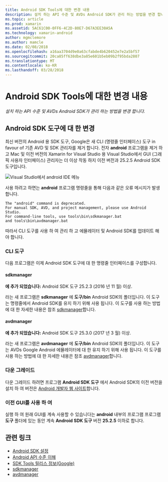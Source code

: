 ```yaml
---
title: Android SDK Tools에 대한 변경 내용
description: 설치 하는 API 수준 및 AVDs Android SDK가 관리 하는 방법을 변경 합니다.
ms.topic: article
ms.prod: xamarin
ms.assetid: 5AC61C00-0FF6-4C2D-80E7-D67A3EE30A5A
ms.technology: xamarin-android
author: mgmclemore
ms.author: mamcle
ms.date: 02/08/2018
ms.openlocfilehash: a16aa3704d9e0a63cfabde4b620452e7e2a5bf57
ms.sourcegitcommit: 20ca85ff638dbe3a85e601b5eb09b2f95bda2807
ms.translationtype: MT
ms.contentlocale: ko-KR
ms.lasthandoff: 03/28/2018
---
```

# <a name="changes-to-the-android-sdk-tooling"></a>Android SDK Tools에 대한 변경 내용

_설치 하는 API 수준 및 AVDs Android SDK가 관리 하는 방법을 변경 합니다._

## <a name="changes-to--android-sdk-tooling"></a>Android SDK 도구에 대 한 변경

최신 버전의 Android 용 SDK 도구, Google은 새 CLI (명령줄 인터페이스) 도구 in favour of 기존 AVD 및 SDK 관리자를 제거 합니다. 전자 **android** 프로그램을 제거 하 고 Mac 및 이전 버전의 Xamarin for Visual Studio 용 Visual Studio에서 GUI (그래픽 사용자 인터페이스) 관리자는 더 이상 작동 하지 이전 버전과 25.2.5 Android SDK 도구입니다.


![Visual Studio에서 android IDE 메뉴](sdk-cli-tooling-changes-images/android-ide-menu.png)

사용 하려고 하면는 **android** 프로그램 명령줄을 통해 다음과 같은 오류 메시지가 발생 합니다.

```shell
The "android" command is deprecated.
For manual SDK, AVD, and project management, please use Android Studio.
For command-line tools, use tools\bin\sdkmanager.bat
and tools\bin\avdmanager.bat
```

따라서 CLI 도구를 사용 하 여 관리 하 고 에뮬레이터 및 Android SDK를 업데이트 해야 합니다.

### <a name="cli-tools"></a>CLI 도구

다음 프로그램은 이제 Android SDK 도구에 대 한 명령줄 인터페이스를 구성합니다.

#### <a name="sdkmanager"></a>sdkmanager

**에 추가 되었습니다:** Android SDK 도구 25.2.3 (2016 년 11 월) 이상.

라는 새 프로그램은 **sdkmanager** 에 **도구/bin** Android SDK의 폴더입니다. 이 도구는 명령줄에서 Android SDK를 유지 하기 위해 사용 됩니다. 이 도구를 사용 하는 방법에 대 한 자세한 내용은 참조 [sdkmanager](https://developer.android.com/studio/command-line/sdkmanager.html)합니다.

#### <a name="avdmanager"></a>avdmanager

**에 추가 되었습니다:** Android SDK 도구 25.3.0 (2017 년 3 월) 이상.

라는 새 프로그램은 **avdmanager** 에 **도구/bin** Android SDK의 폴더입니다. 이 도구는 AVDs Google Android 에뮬레이터에 대 한 유지 하기 위해 사용 됩니다. 이 도구를 사용 하는 방법에 대 한 자세한 내용은 참조 [avdmanager](https://developer.android.com/studio/command-line/avdmanager.html)합니다.

### <a name="downgrading"></a>다운 그레이드

다운 그레이드 하려면 프로그램 **Android SDK 도구** 에서 Android SDK의 이전 버전을 설치 하 여 버전은 [Android 개발자 웹 사이트](https://developer.android.com/studio/index.html)합니다.

### <a name="using-the-old-gui"></a>이전 GUI를 사용 하 여

실행 하 여 원래 GUI를 계속 사용할 수 있습니다는 **android** 내부의 프로그램 프로그램 **도구** 폴더에 있는 동안 계속 **Android SDK 도구** 버전 **25.2.5**  이하로 합니다.


## <a name="related-links"></a>관련 링크

- [Android SDK 설정](~/android/get-started/installation/android-sdk.md)
- [Android API 수준 이해](~/android/app-fundamentals/android-api-levels.md)
- [SDK Tools 릴리스 정보(Google)](https://developer.android.com/studio/releases/sdk-tools.html)
- [sdkmanager](https://developer.android.com/studio/command-line/sdkmanager.html)
- [avdmanager](https://developer.android.com/studio/command-line/avdmanager.html)
